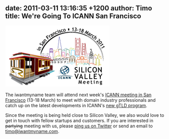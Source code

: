 date: 2011-03-11 13:16:35 +1200
author: Timo
title: We're Going To ICANN San Francisco
----

 

![svsf-logo-final-330x194-08feb11.png](/media/2011-03-11-svsf-logo-final-330x194-08feb11.png)

 

The iwantmyname team will attend next week's [ICANN meeting in San Francisco](http://svsf40.icann.org/) (13-18 March) to meet with domain industry professionals and catch up on the latest developments in ICANN's [new gTLD program](http://www.icann.org/en/topics/new-gtld-program.htm).

Since the meeting is being held close to Silicon Valley, we also would love to get in touch with fellow startups and customers. If you are interested in <del>partying</del> meeting with us, please [ping us on Twitter](https://twitter.com/iwantmyname) or send an email to [timo@iwantmyname.com](mailto:timo@iwantmyname.com).
